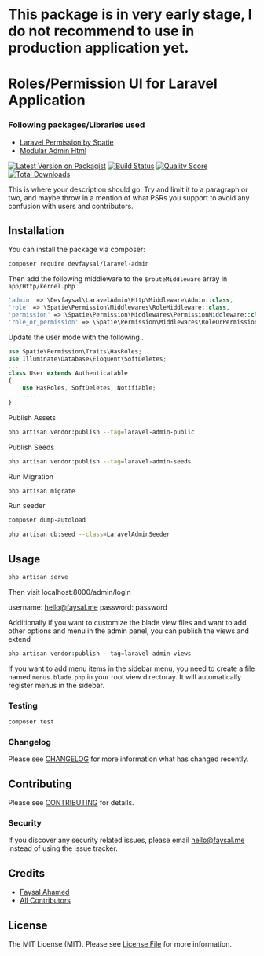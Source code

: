 # This package is in very early stage, I do not recommend to use in production application yet.

# Roles/Permission UI for Laravel Application

### Following packages/Libraries used
- [Laravel Permission by Spatie](https://github.com/spatie/laravel-permission)
- [Modular Admin Html](https://github.com/modularcode/modular-admin-html)

[![Latest Version on Packagist](https://img.shields.io/packagist/v/devfaysal/laravel-admin.svg?style=flat-square)](https://packagist.org/packages/devfaysal/laravel-admin)
[![Build Status](https://img.shields.io/travis/devfaysal/laravel-admin/master.svg?style=flat-square)](https://travis-ci.org/devfaysal/laravel-admin)
[![Quality Score](https://img.shields.io/scrutinizer/g/devfaysal/laravel-admin.svg?style=flat-square)](https://scrutinizer-ci.com/g/devfaysal/laravel-admin)
[![Total Downloads](https://img.shields.io/packagist/dt/devfaysal/laravel-admin.svg?style=flat-square)](https://packagist.org/packages/devfaysal/laravel-admin)

This is where your description should go. Try and limit it to a paragraph or two, and maybe throw in a mention of what PSRs you support to avoid any confusion with users and contributors.

## Installation

You can install the package via composer:

```bash
composer require devfaysal/laravel-admin
```

Then add the following middleware to the ``` $routeMiddleware ``` array in ``` app/Http/kernel.php ```
```php
'admin' => \Devfaysal\LaravelAdmin\Http\Middleware\Admin::class,
'role' => \Spatie\Permission\Middlewares\RoleMiddleware::class,
'permission' => \Spatie\Permission\Middlewares\PermissionMiddleware::class,
'role_or_permission' => \Spatie\Permission\Middlewares\RoleOrPermissionMiddleware::class,
```
Update the user mode with the following..
```php
use Spatie\Permission\Traits\HasRoles;
use Illuminate\Database\Eloquent\SoftDeletes;
...
class User extends Authenticatable
{
    use HasRoles, SoftDeletes, Notifiable;
    ....
}
```

Publish Assets
```bash
php artisan vendor:publish --tag=laravel-admin-public
```

Publish Seeds
```bash
php artisan vendor:publish --tag=laravel-admin-seeds
```

Run Migration
```bash
php artisan migrate
```
Run seeder
```bash
composer dump-autoload

php artisan db:seed --class=LaravelAdminSeeder
```

## Usage

``` php
php artisan serve
```
Then visit localhost:8000/admin/login

username: hello@faysal.me
password: password

Additionally if you want to customize the blade view files and want to add other options and menu in the admin panel, you can publish the views and extend

```php
php artisan vendor:publish --tag=laravel-admin-views
```
If you want to add menu items in the sidebar menu, you need to create a file named ```menus.blade.php``` in your root view directoray.
It will automatically register menus in the sidebar.

### Testing

``` bash
composer test
```

### Changelog

Please see [CHANGELOG](CHANGELOG.md) for more information what has changed recently.

## Contributing

Please see [CONTRIBUTING](CONTRIBUTING.md) for details.

### Security

If you discover any security related issues, please email hello@faysal.me instead of using the issue tracker.

## Credits

- [Faysal Ahamed](https://github.com/devfaysal)
- [All Contributors](../../contributors)

## License

The MIT License (MIT). Please see [License File](LICENSE.md) for more information.
